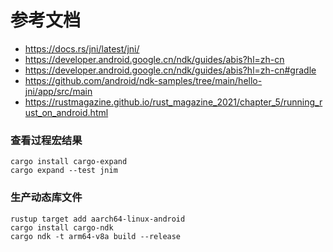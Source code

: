 # 参考文档
- https://docs.rs/jni/latest/jni/
- https://developer.android.google.cn/ndk/guides/abis?hl=zh-cn
- https://developer.android.google.cn/ndk/guides/abis?hl=zh-cn#gradle
- https://github.com/android/ndk-samples/tree/main/hello-jni/app/src/main
- https://rustmagazine.github.io/rust_magazine_2021/chapter_5/running_rust_on_android.html

### 查看过程宏结果
```
cargo install cargo-expand
cargo expand --test jnim
```
### 生产动态库文件
```
rustup target add aarch64-linux-android
cargo install cargo-ndk
cargo ndk -t arm64-v8a build --release
```